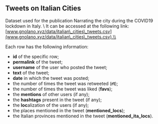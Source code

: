 ## Tweets on Italian Cities

Dataset used for the publication Narrating the city during the COVID19 lockdown in Italy. \\
It can be accessed at the following link: [www.gnolano.xyz/data/italian\_cities\_tweets.csv](www.gnolano.xyz/data/italian\_cities\_tweets.csv).\\

Each row has the following information:
* **id** of the specific row;
* **permalink** of the tweet;
* **username** of the user who posted the tweet;
* **text** of the tweet;
* **date** in which the tweet was posted;
* the number of times the tweet was retweeted (**rt**);
* the number of times the tweet was liked (**favs**);
* the **mentions** of other users (if any);
* the **hashtags** present in the tweet (if any);
* the **loc**alization of the users (if any);
* the places mentioned in the tweet (**mentioned_locs**);
* the Italian provinces mentioned in the tweet (**mentioned_ita_locs**).


